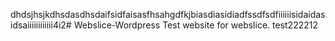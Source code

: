 dhdsjhsjkdhsdasdhsdaifsidfaisasfhsahgdfkjbiasdiasidiadfssdfsdfiiiiiisidaidasidsaiiiiiiiiiiii4i2# Webslice-Wordpress
Test website for webslice. test222212
